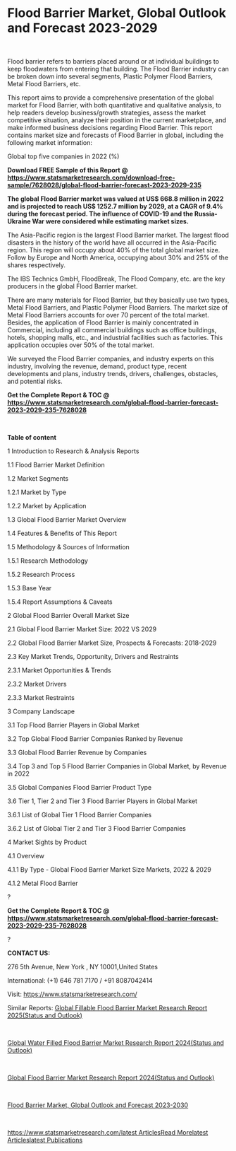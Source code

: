 <h1>Flood Barrier Market, Global Outlook and Forecast 2023-2029</h1><br/><p>Flood barrier refers to barriers placed around or at individual buildings to keep floodwaters from entering that building. The Flood Barrier industry can be broken down into several segments, Plastic Polymer Flood Barriers, Metal Flood Barriers, etc.</p>
 
 
 
 <p>This report aims to provide a comprehensive presentation of the global market for Flood Barrier, with both quantitative and qualitative analysis, to help readers develop business/growth strategies, assess the market competitive situation, analyze their position in the current marketplace, and make informed business decisions regarding Flood Barrier. This report contains market size and forecasts of Flood Barrier in global, including the following market information:</p>
 
 
 
 <p>Global top five companies in 2022 (%)</p>
 
 
 
 <p><strong>Download FREE Sample of this Report @ <a href="https://www.statsmarketresearch.com/download-free-sample/7628028/global-flood-barrier-forecast-2023-2029-235">https://www.statsmarketresearch.com/download-free-sample/7628028/global-flood-barrier-forecast-2023-2029-235</a></strong></p>
 
 
 
 <p><strong>The global Flood Barrier market was valued at US$ 668.8 million in 2022 and is projected to reach US$ 1252.7 million by 2029, at a <strong>CAGR</strong> of 9.4% during the forecast period. The influence of COVID-19 and the Russia-Ukraine War were considered while estimating market sizes.</strong></p>
 
 
 
 <p>The Asia-Pacific region is the largest Flood Barrier market. The largest flood disasters in the history of the world have all occurred in the Asia-Pacific region. This region will occupy about 40% of the total global market size. Follow by Europe and North America, occupying about 30% and 25% of the shares respectively.</p>
 
 
 
 <p>The IBS Technics GmbH, FloodBreak, The Flood Company, etc. are the key producers in the global Flood Barrier market.</p>
 
 
 
 <p>There are many materials for Flood Barrier, but they basically use two types, Metal Flood Barriers, and Plastic Polymer Flood Barriers. The market size of Metal Flood Barriers accounts for over 70 percent of the total market. Besides, the application of Flood Barrier is mainly concentrated in Commercial, including all commercial buildings such as office buildings, hotels, shopping malls, etc., and industrial facilities such as factories. This application occupies over 50% of the total market.</p>
 
 
 
 <p>We surveyed the Flood Barrier companies, and industry experts on this industry, involving the revenue, demand, product type, recent developments and plans, industry trends, drivers, challenges, obstacles, and potential risks.</p>
 
 
 
 <div><b>Get the Complete Report & TOC @ <a href="https://www.statsmarketresearch.com/global-flood-barrier-forecast-2023-2029-235-7628028">https://www.statsmarketresearch.com/global-flood-barrier-forecast-2023-2029-235-7628028</a></b></div>
 
 
 
 <p><br />
 
 <b>Table of content</b></p>
 
 
 
 <p>1 Introduction to Research & Analysis Reports<br />
 
 1.1 Flood Barrier Market Definition<br />
 
 1.2 Market Segments<br />
 
 1.2.1 Market by Type<br />
 
 1.2.2 Market by Application<br />
 
 1.3 Global Flood Barrier Market Overview<br />
 
 1.4 Features & Benefits of This Report<br />
 
 1.5 Methodology & Sources of Information<br />
 
 1.5.1 Research Methodology<br />
 
 1.5.2 Research Process<br />
 
 1.5.3 Base Year<br />
 
 1.5.4 Report Assumptions & Caveats<br />
 
 2 Global Flood Barrier Overall Market Size<br />
 
 2.1 Global Flood Barrier Market Size: 2022 VS 2029<br />
 
 2.2 Global Flood Barrier Market Size, Prospects & Forecasts: 2018-2029<br />
 
 2.3 Key Market Trends, Opportunity, Drivers and Restraints<br />
 
 2.3.1 Market Opportunities & Trends<br />
 
 2.3.2 Market Drivers<br />
 
 2.3.3 Market Restraints<br />
 
 3 Company Landscape<br />
 
 3.1 Top Flood Barrier Players in Global Market<br />
 
 3.2 Top Global Flood Barrier Companies Ranked by Revenue<br />
 
 3.3 Global Flood Barrier Revenue by Companies<br />
 
 3.4 Top 3 and Top 5 Flood Barrier Companies in Global Market, by Revenue in 2022<br />
 
 3.5 Global Companies Flood Barrier Product Type<br />
 
 3.6 Tier 1, Tier 2 and Tier 3 Flood Barrier Players in Global Market<br />
 
 3.6.1 List of Global Tier 1 Flood Barrier Companies<br />
 
 3.6.2 List of Global Tier 2 and Tier 3 Flood Barrier Companies<br />
 
 4 Market Sights by Product<br />
 
 4.1 Overview<br />
 
 4.1.1 By Type - Global Flood Barrier Market Size Markets, 2022 & 2029<br />
 
 4.1.2 Metal Flood Barrier<br />
 
 ? </p>
 
 
 
 <div><b>Get the Complete Report & TOC @ <a href="https://www.statsmarketresearch.com/global-flood-barrier-forecast-2023-2029-235-7628028">https://www.statsmarketresearch.com/global-flood-barrier-forecast-2023-2029-235-7628028</a></b></div>
 
 
 
 <p>? </p>
 
 
 
 <p><b>CONTACT US:</b><br />
 
 276 5th Avenue, New York , NY 10001,United States<br />
 
 International: (+1) 646 781 7170 / +91 8087042414<br />
 
 Visit: <a href="https://www.statsmarketresearch.com/">https://www.statsmarketresearch.com/</a><br />
 
 Similar Reports: <a href="https://www.statsmarketresearch.com/global-flood-barrier-forecast-2023-2029-235-7628028">Global Fillable Flood Barrier Market Research Report 2025(Status and Outlook)</a><br />
 
 <br />
 
 <a href="https://www.statsmarketresearch.com/global-flood-barrier-forecast-2023-2029-235-7628028">Global Water Filled Flood Barrier Market Research Report 2024(Status and Outlook)</a><br />
 
 <br />
 
 <a href="https://www.statsmarketresearch.com/global-flood-barrier-forecast-2023-2029-235-7628028">Global Flood Barrier Market Research Report 2024(Status and Outlook)</a><br />
 
 <br />
 
 <a href="https://www.statsmarketresearch.com/global-flood-barrier-forecast-2023-2029-235-7628028">Flood Barrier Market, Global Outlook and Forecast 2023-2030</a><br />
 
 <br />
 
 <a href="https://gyeongbokgung.com">https://www.statsmarketresearch.com/</a><a href="https://hallyeomaritime.com">latest Articles</a><a href="https://jingwansa.com">Read More</a><a href="https://nguoiviet.jp/">latest Articles</a><a href="https://www.intelmarketresearch.com/">latest Publications</a></p>